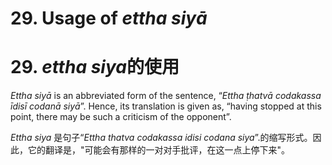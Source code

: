 # **29. Usage of** *ettha siyā* 
# 29. *ettha siya***的使用**
 
 *Ettha siyā* is an abbreviated form of the sentence, “*Ettha ṭhatvā codakassa īdisī codanā siyā*”. Hence, its translation is given as, “having stopped at this point, there may be such a criticism of the opponent”.

 *Ettha siya* 是句子“*Ettha thatva codakassa idisi codana siya*”.的缩写形式。因此，它的翻译是，"可能会有那样的一对对手批评，在这一点上停下来"。